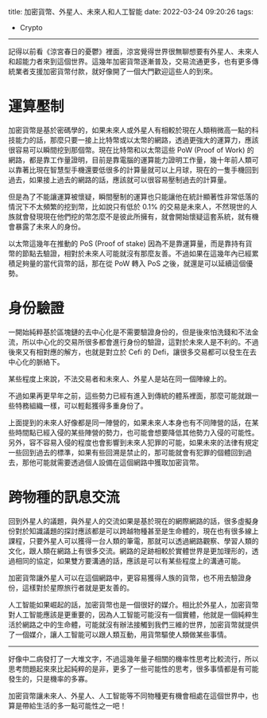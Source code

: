 title: 加密貨幣、外星人、未來人和人工智能
date: 2022-03-24 09:20:26
tags:
- Crypto
---

記得以前看《涼宮春日的憂鬱》裡面，涼宮覺得世界很無聊想要有外星人、未來人和超能力者來到這個世界。這幾年加密貨幣逐漸普及，交易流通更多，也有更多傳統業者支援加密貨幣付款，就好像開了一個大門歡迎這些人的到來。

# 運算壓制

加密貨幣是基於密碼學的，如果未來人或外星人有相較於現在人類稍微高一點的科技能力的話，那麼只要一接上比特幣或以太幣的網路，透過更強大的運算力，應該很容易可以瞬間挖到那個幣。現在比特幣和以太幣這些 PoW (Proof of Work) 的網路，都是靠工作量證明，目前是靠電腦的運算能力證明工作量，幾十年前人類可以靠著比現在智慧型手機還要低很多的計算量就可以上月球，現在的一隻手機回到過去，如果接上過去的網路的話，應該就可以很容易壓制過去的計算量。

但是為了不能讓運算被懷疑，瞬間壓制的運算也只能讓他在統計顯著性非常低落的情況下不太頻繁的挖到幣，比如說只有低於 0.1% 的交易是未來人，不然現世的人族就會發現現在他們挖的幣怎麼不是彼此所擁有，就會開始懷疑這套系統，就有機會暴露了未來人的身份。

以太幣這幾年在推動的 PoS (Proof of stake) 因為不是靠運算量，而是靠持有貨幣的節點去驗證，相對於未來人可能就沒有那麼友善。不過如果在這幾年內已經累積足夠量的當代貨幣的話，那在從 PoW 轉入 PoS 之後，就還是可以延續這個優勢。

# 身份驗證

一開始純粹基於區塊鏈的去中心化是不需要驗證身份的，但是後來怕洗錢和不法金流，所以中心化的交易所很多都會進行身份的驗證，這對於未來人是不利的。不過後來又有相對應的解方，也就是對立於 Cefi 的 Defi，讓很多交易都可以發生在去中心化的脈絡下。

某些程度上來說，不法交易者和未來人、外星人是站在同一個陣線上的。

不過如果再更早年之前，這些勢力已經有進入到傳統的體系裡面，那麼可能就跟一些特務組織一樣，可以輕鬆獲得多重身份了。

上面提到的未來人好像都是同一陣營的，如果未來人本身也有不同陣營的話，在某些時間點已經入侵的某些陣營的勢力，也可能會想要降低其他勢力入侵的可能性。另外，容不容易入侵的程度也會影響到未來人犯罪的可能，如果未來的法律有規定一些回到過去的標準，如果有些回溯是禁止的，那可能就會有犯罪的個體回到過去，那他可能就需要透過個人設備在這個網路中獲取加密貨幣。

# 跨物種的訊息交流

回到外星人的議題，與外星人的交流如果是基於現在的網際網路的話，很多虛擬身份對於知識議題的探討應該都是可以跨越物種甚至是生命體的，現在也有很多線上課程，只要外星人可以獲得一台人類的筆電，那就可以透過網路觀察、學習人類的文化，跟人類在網路上有很多交流。網路的足跡相較於實體世界是更加理形的，透過相同的協定，如果雙方要溝通的話，應該是可以有某些程度上的溝通可能。

加密貨幣讓外星人可以在這個網路中，更容易獲得人族的貨幣，也不用去驗證身份，這樣對於星際旅行者就是更友善的。

人工智能如果崛起的話，加密貨幣也是一個很好的媒介。相比於外星人，加密貨幣對人工智能應該是更重要的，因為人工智能可能沒有一個實體，他就是一個純粹生活於網路之中的生命體，可能就沒有辦法接觸到我們三維的世界，加密貨幣就提供了一個媒介，讓人工智能可以跟人類互動，用貨幣驅使人類做某些事情。

---

好像中二病發打了一大堆文字，不過這幾年量子相關的機率性思考比較流行，所以思考問題起來來比起純粹的是非，更多了一些可能性的思考，很多事情都是有可能發生的，只是機率的多寡。

加密貨幣讓未來人、外星人、人工智能等不同物種更有機會相處在這個世界中，也算是帶給生活的多一點可能性之一吧！